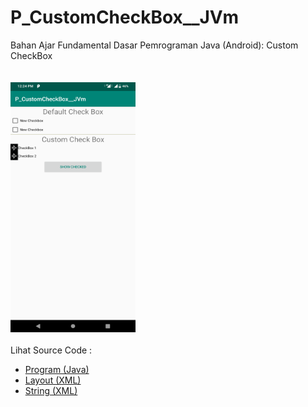 # P_CustomCheckBox__JVm
Bahan Ajar Fundamental Dasar Pemrograman Java (Android): Custom CheckBox<br><br><br>
<img src="https://github.com/RizkyKhapidsyah/P_CustomCheckBox__JVm/blob/master/result/Screenshot_20191127-122451.png" target="_blank" height=400px width=200px><br><br>
Lihat Source Code :<br>
- <a href="https://github.com/RizkyKhapidsyah/P_CustomCheckBox__JVm/blob/master/app/src/main/java/com/rizkykhapidsyah/p_customcheckbox__jvm/MainActivity.java">Program (Java)</a><br>
- <a href="https://github.com/RizkyKhapidsyah/P_CustomCheckBox__JVm/blob/master/app/src/main/res/layout/activity_main.xml">Layout (XML)</a><br>
- <a href="https://github.com/RizkyKhapidsyah/P_CustomCheckBox__JVm/blob/master/app/src/main/res/values/strings.xml">String (XML)</a><br>

